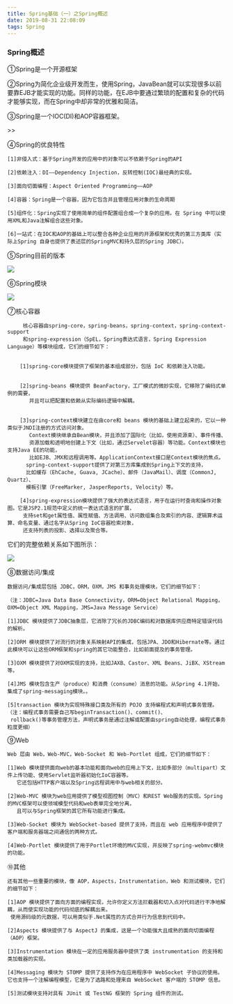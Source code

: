 ```yaml
---
title: Spring基础（一）之Spring概述
date: 2019-08-31 22:08:09 
tags: Spring
---
```


### Spring概述 ###

①Spring是一个开源框架

②Spring为简化企业级开发而生，使用Spring，JavaBean就可以实现很多以前要靠EJB才能实现的功能。同样的功能，在EJB中要通过繁琐的配置和复杂的代码才能够实现，而在Spring中却非常的优雅和简洁。

③Spring是一个IOC(DI)和AOP容器框架。
<!--more-->>>
④Spring的优良特性

	[1]非侵入式：基于Spring开发的应用中的对象可以不依赖于Spring的API

	[2]依赖注入：DI——Dependency Injection，反转控制(IOC)最经典的实现。

	[3]面向切面编程：Aspect Oriented Programming——AOP

	[4]容器：Spring是一个容器，因为它包含并且管理应用对象的生命周期

	[5]组件化：Spring实现了使用简单的组件配置组合成一个复杂的应用。在 Spring 中可以使用XML和Java注解组合这些对象。

	[6]一站式：在IOC和AOP的基础上可以整合各种企业应用的开源框架和优秀的第三方类库（实际上Spring 自身也提供了表述层的SpringMVC和持久层的Spring JDBC）。

⑤Spring目前的版本

![](/image/Spring基础之Spring概述/spring版本.png)

⑥Spring模块

![](/image/Spring基础之Spring概述/Spring模块.png)


⑦核心容器

         核心容器由spring-core，spring-beans，spring-context，spring-context-support
         和spring-expression（SpEL，Spring表达式语言，Spring Expression Language）等模块组成，它们的细节如下：


        [1]spring-core模块提供了框架的基本组成部分，包括 IoC 和依赖注入功能。


		[2]spring-beans 模块提供 BeanFactory，工厂模式的微妙实现，它移除了编码式单例的需要，
           并且可以把配置和依赖从实际编码逻辑中解耦。


        [3]spring-context模块建立在由core和 beans 模块的基础上建立起来的，它以一种类似于JNDI注册的方式访问对象。
           Context模块继承自Bean模块，并且添加了国际化（比如，使用资源束）、事件传播、
           资源加载和透明地创建上下文（比如，通过Servelet容器）等功能。Context模块也支持Java EE的功能，
           比如EJB、JMX和远程调用等。ApplicationContext接口是Context模块的焦点。
          spring-context-support提供了对第三方库集成到Spring上下文的支持，
          比如缓存（EhCache, Guava, JCache）、邮件（JavaMail）、调度（CommonJ, Quartz）、
          模板引擎（FreeMarker, JasperReports, Velocity）等。

        [4]spring-expression模块提供了强大的表达式语言，用于在运行时查询和操作对象图。它是JSP2.1规范中定义的统一表达式语言的扩展，
         支持set和get属性值、属性赋值、方法调用、访问数组集合及索引的内容、逻辑算术运算、命名变量、通过名字从Spring IoC容器检索对象，
         还支持列表的投影、选择以及聚合等。
 
它们的完整依赖关系如下图所示：

![](/image/Spring基础之Spring概述/模块依赖图.png)

⑧数据访问/集成

	数据访问/集成层包括 JDBC，ORM，OXM，JMS 和事务处理模块，它们的细节如下：

	（注：JDBC=Java Data Base Connectivity，ORM=Object Relational Mapping，OXM=Object XML Mapping，JMS=Java Message Service）

	[1]JDBC 模块提供了JDBC抽象层，它消除了冗长的JDBC编码和对数据库供应商特定错误代码的解析。	

	[2]ORM 模块提供了对流行的对象关系映射API的集成，包括JPA、JDO和Hibernate等。通过此模块可以让这些ORM框架和spring的其它功能整合，比如前面提及的事务管理。

	[3]OXM 模块提供了对OXM实现的支持，比如JAXB、Castor、XML Beans、JiBX、XStream等。

	[4]JMS 模块包含生产（produce）和消费（consume）消息的功能。从Spring 4.1开始，集成了spring-messaging模块。。

	[5]transaction 模块为实现特殊接口类及所有的 POJO 支持编程式和声明式事务管理。（注：编程式事务需要自己写beginTransaction()、commit()、
     rollback()等事务管理方法，声明式事务是通过注解或配置由spring自动处理，编程式事务粒度更细）

⑨Web

	Web 层由 Web，Web-MVC，Web-Socket 和 Web-Portlet 组成，它们的细节如下：

	[1]Web 模块提供面向web的基本功能和面向web的应用上下文，比如多部分（multipart）文件上传功能、使用Servlet监听器初始化IoC容器等。
       它还包括HTTP客户端以及Spring远程调用中与web相关的部分。

    [2]Web-MVC 模块为web应用提供了模型视图控制（MVC）和REST Web服务的实现。Spring的MVC框架可以使领域模型代码和web表单完全地分离，
       且可以与Spring框架的其它所有功能进行集成。

	[3]Web-Socket 模块为 WebSocket-based 提供了支持，而且在 web 应用程序中提供了客户端和服务器端之间通信的两种方式。

	[4]Web-Portlet 模块提供了用于Portlet环境的MVC实现，并反映了spring-webmvc模块的功能。

⑩其他

	还有其他一些重要的模块，像 AOP，Aspects，Instrumentation，Web 和测试模块，它们的细节如下：

	[1]AOP 模块提供了面向方面的编程实现，允许你定义方法拦截器和切入点对代码进行干净地解耦，从而使实现功能的代码彻底的解耦出来。
     使用源码级的元数据，可以用类似于.Net属性的方式合并行为信息到代码中。

	[2]Aspects 模块提供了与 AspectJ 的集成，这是一个功能强大且成熟的面向切面编程（AOP）框架。

	[3]Instrumentation 模块在一定的应用服务器中提供了类 instrumentation 的支持和类加载器的实现。

	[4]Messaging 模块为 STOMP 提供了支持作为在应用程序中 WebSocket 子协议的使用。它也支持一个注解编程模型，它是为了选路和处理来自 WebSocket 客户端的 STOMP 信息。

	[5]测试模块支持对具有 JUnit 或 TestNG 框架的 Spring 组件的测试。

